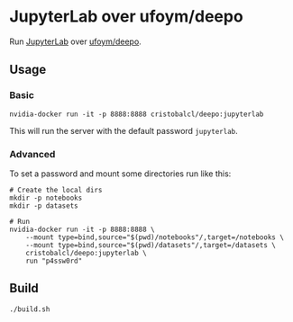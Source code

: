 JupyterLab over ufoym/deepo
===========================

Run [JupyterLab](https://jupyterlab.readthedocs.io) over [ufoym/deepo](https://github.com/ufoym/deepo).

Usage
-----

### Basic

```
nvidia-docker run -it -p 8888:8888 cristobalcl/deepo:jupyterlab
```

This will run the server with the default password `jupyterlab`.

### Advanced

To set a password and mount some directories run like this:

```
# Create the local dirs
mkdir -p notebooks
mkdir -p datasets

# Run
nvidia-docker run -it -p 8888:8888 \
    --mount type=bind,source="$(pwd)/notebooks"/,target=/notebooks \
    --mount type=bind,source="$(pwd)/datasets"/,target=/datasets \
    cristobalcl/deepo:jupyterlab \
    run "p4ssw0rd"
```

Build
-----

```bash
./build.sh
```
